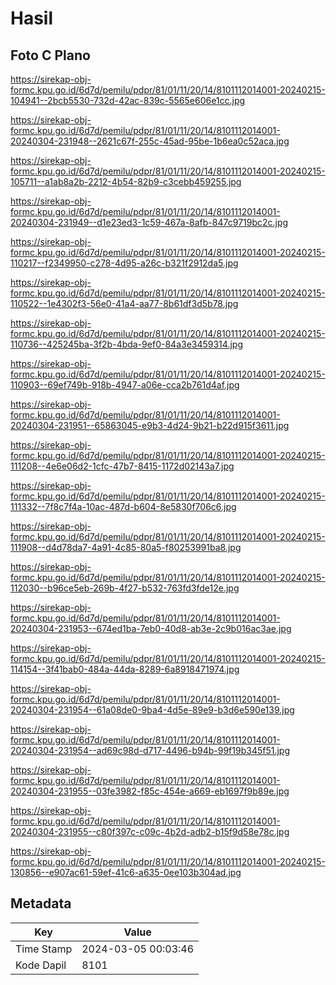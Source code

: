 # Hasil

## Foto C Plano

https://sirekap-obj-formc.kpu.go.id/6d7d/pemilu/pdpr/81/01/11/20/14/8101112014001-20240215-104941--2bcb5530-732d-42ac-839c-5565e606e1cc.jpg

https://sirekap-obj-formc.kpu.go.id/6d7d/pemilu/pdpr/81/01/11/20/14/8101112014001-20240304-231948--2621c67f-255c-45ad-95be-1b6ea0c52aca.jpg

https://sirekap-obj-formc.kpu.go.id/6d7d/pemilu/pdpr/81/01/11/20/14/8101112014001-20240215-105711--a1ab8a2b-2212-4b54-82b9-c3cebb459255.jpg

https://sirekap-obj-formc.kpu.go.id/6d7d/pemilu/pdpr/81/01/11/20/14/8101112014001-20240304-231949--d1e23ed3-1c59-467a-8afb-847c9719bc2c.jpg

https://sirekap-obj-formc.kpu.go.id/6d7d/pemilu/pdpr/81/01/11/20/14/8101112014001-20240215-110217--f2349950-c278-4d95-a26c-b321f2912da5.jpg

https://sirekap-obj-formc.kpu.go.id/6d7d/pemilu/pdpr/81/01/11/20/14/8101112014001-20240215-110522--1e4302f3-56e0-41a4-aa77-8b61df3d5b78.jpg

https://sirekap-obj-formc.kpu.go.id/6d7d/pemilu/pdpr/81/01/11/20/14/8101112014001-20240215-110736--425245ba-3f2b-4bda-9ef0-84a3e3459314.jpg

https://sirekap-obj-formc.kpu.go.id/6d7d/pemilu/pdpr/81/01/11/20/14/8101112014001-20240215-110903--69ef749b-918b-4947-a06e-cca2b761d4af.jpg

https://sirekap-obj-formc.kpu.go.id/6d7d/pemilu/pdpr/81/01/11/20/14/8101112014001-20240304-231951--65863045-e9b3-4d24-9b21-b22d915f3611.jpg

https://sirekap-obj-formc.kpu.go.id/6d7d/pemilu/pdpr/81/01/11/20/14/8101112014001-20240215-111208--4e6e06d2-1cfc-47b7-8415-1172d02143a7.jpg

https://sirekap-obj-formc.kpu.go.id/6d7d/pemilu/pdpr/81/01/11/20/14/8101112014001-20240215-111332--7f8c7f4a-10ac-487d-b604-8e5830f706c6.jpg

https://sirekap-obj-formc.kpu.go.id/6d7d/pemilu/pdpr/81/01/11/20/14/8101112014001-20240215-111908--d4d78da7-4a91-4c85-80a5-f80253991ba8.jpg

https://sirekap-obj-formc.kpu.go.id/6d7d/pemilu/pdpr/81/01/11/20/14/8101112014001-20240215-112030--b96ce5eb-269b-4f27-b532-763fd3fde12e.jpg

https://sirekap-obj-formc.kpu.go.id/6d7d/pemilu/pdpr/81/01/11/20/14/8101112014001-20240304-231953--674ed1ba-7eb0-40d8-ab3e-2c9b016ac3ae.jpg

https://sirekap-obj-formc.kpu.go.id/6d7d/pemilu/pdpr/81/01/11/20/14/8101112014001-20240215-114154--3f41bab0-484a-44da-8289-6a8918471974.jpg

https://sirekap-obj-formc.kpu.go.id/6d7d/pemilu/pdpr/81/01/11/20/14/8101112014001-20240304-231954--61a08de0-9ba4-4d5e-89e9-b3d6e590e139.jpg

https://sirekap-obj-formc.kpu.go.id/6d7d/pemilu/pdpr/81/01/11/20/14/8101112014001-20240304-231954--ad69c98d-d717-4496-b94b-99f19b345f51.jpg

https://sirekap-obj-formc.kpu.go.id/6d7d/pemilu/pdpr/81/01/11/20/14/8101112014001-20240304-231955--03fe3982-f85c-454e-a669-eb1697f9b89e.jpg

https://sirekap-obj-formc.kpu.go.id/6d7d/pemilu/pdpr/81/01/11/20/14/8101112014001-20240304-231955--c80f397c-c09c-4b2d-adb2-b15f9d58e78c.jpg

https://sirekap-obj-formc.kpu.go.id/6d7d/pemilu/pdpr/81/01/11/20/14/8101112014001-20240215-130856--e907ac61-59ef-41c6-a635-0ee103b304ad.jpg


## Metadata

| Key        | Value               |
| ---------- | ------------------- |
| Time Stamp | 2024-03-05 00:03:46 |
| Kode Dapil | 8101                |



